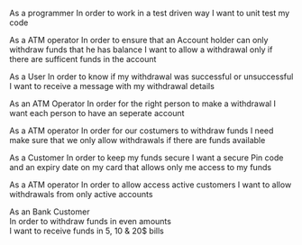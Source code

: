 As a programmer
In order to work in a test driven way
I want to unit test my code

As a ATM operator
In order to ensure that an Account holder can only withdraw funds that he has balance
I want to allow a withdrawal only if there are sufficent funds in the account


As a User
In order to know if my withdrawal was successful or unsuccessful
I want to receive a message with my withdrawal details

As an ATM Operator 
In order for the right person to make a withdrawal
I want each person to have an seperate account

As a ATM operator
In order for our costumers to withdraw funds
I need make sure that we only allow withdrawals if there are funds available

As a Customer
In order to keep my funds secure
I want a secure Pin code and an expiry date on my card that allows only me access to my funds

As a ATM operator
In order to allow access active customers
I want to allow withdrawals from only active accounts

As an Bank Customer    
In order to withdraw funds in even amounts  
I want to receive funds in 5, 10 & 20$ bills
